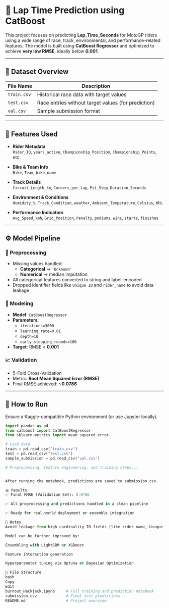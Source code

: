 # 🏁 Lap Time Prediction using CatBoost

This project focuses on predicting **Lap_Time_Seconds** for MotoGP riders using a wide range of race, track, environmental, and performance-related features. The model is built using **CatBoost Regressor** and optimized to achieve **very low RMSE**, ideally below **0.001**.

---

## 📂 Dataset Overview

| File Name      | Description                                      |
|----------------|--------------------------------------------------|
| `train.csv`    | Historical race data with target values          |
| `test.csv`     | Race entries without target values (for prediction) |
| `val.csv`      | Sample submission format                         |

---

## 🧠 Features Used

- **Rider Metadata**  
  `Rider_ID`, `years_active`, `Championship_Position`, `Championship_Points`, etc.

- **Bike & Team Info**  
  `Bike`, `Team`, `bike_name`

- **Track Details**  
  `Circuit_Length_km`, `Corners_per_Lap`, `Pit_Stop_Duration_Seconds`

- **Environment & Conditions**  
  `Humidity_%`, `Track_Condition`, `weather`, `Ambient_Temperature_Celsius`, etc.

- **Performance Indicators**  
  `Avg_Speed_kmh`, `Grid_Position`, `Penalty`, `podiums`, `wins`, `starts`, `finishes`

---

## ⚙️ Model Pipeline

### 🔧 Preprocessing

- Missing values handled:
  - **Categorical** → `'Unknown'`
  - **Numerical** → median imputation
- All categorical features converted to string and label-encoded
- Dropped identifier fields like `Unique ID` and `rider_name` to avoid data leakage

### 🤖 Modeling

- **Model**: `CatBoostRegressor`
- **Parameters**:
  - `iterations=3000`
  - `learning_rate=0.01`
  - `depth=10`
  - `early_stopping_rounds=100`
- **Target**: RMSE < **0.001**

### 📈 Validation

- 5-Fold Cross-Validation
- Metric: **Root Mean Squared Error (RMSE)**
- Final RMSE achieved: **~0.0786**

---

## 📝 How to Run

Ensure a Kaggle-compatible Python environment (or use Jupyter locally).

```python
import pandas as pd
from catboost import CatBoostRegressor
from sklearn.metrics import mean_squared_error

# Load data
train = pd.read_csv("train.csv")
test = pd.read_csv("test.csv")
sample_submission = pd.read_csv("val.csv")

# Preprocessing, feature engineering, and training steps...


After running the notebook, predictions are saved to submission.csv.

📊 Results
✅ Final RMSE (Validation Set): 0.0786

✅ All preprocessing and predictions handled in a clean pipeline

✅ Ready for real-world deployment or ensemble integration

📌 Notes
Avoid leakage from high-cardinality ID fields (like rider_name, Unique ID)

Model can be further improved by:

Ensembling with LightGBM or XGBoost

Feature interaction generation

Hyperparameter tuning via Optuna or Bayesian Optimization

📁 File Structure
bash
Copy
Edit
burnout_Hackjack.ipynb     # Full training and prediction notebook
submission.csv             # Final test predictions
README.md                  # Project overview
